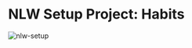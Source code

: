 # NLW Setup Project: Habits

![nlw-setup](https://user-images.githubusercontent.com/51386857/213843366-66288f51-4bca-4db0-a121-6c05e89c0b36.png)
